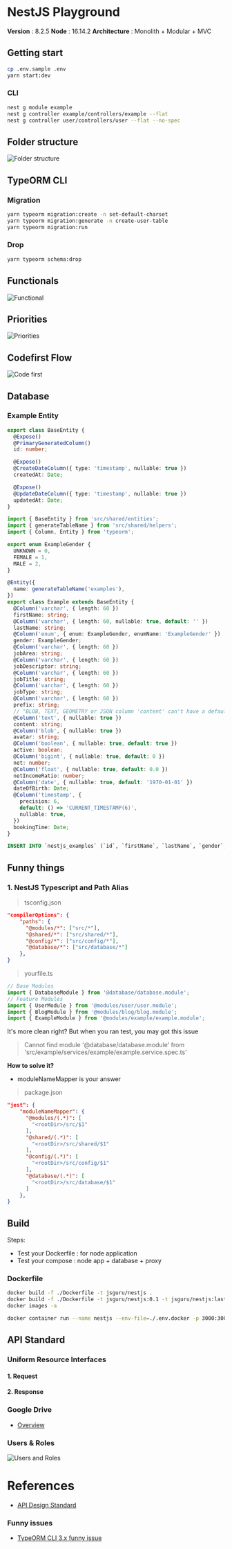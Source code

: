 # NestJS Playground

**Version** : 8.2.5
**Node** : 16.14.2
**Architecture** : Monolith + Modular + MVC

## Getting start

```bash
cp .env.sample .env
yarn start:dev
```

### CLI

```bash
nest g module example
nest g controller example/controllers/example --flat
nest g controller user/controllers/user --flat --no-spec
```

## Folder structure

![Folder structure](./documents/nestjs.png)

## TypeORM CLI

### Migration

```bash
yarn typeorm migration:create -n set-default-charset
yarn typeorm migration:generate -n create-user-table
yarn typeorm migration:run
```

### Drop

```bash
yarn typeorm schema:drop
```

## Functionals

![Functional](./documents/NestJS-High-Level.png)

## Priorities

![Priorities](./documents/NestJS-Analyze.png)

## Codefirst Flow

![Code first](./documents/NestJS-Code-first-flow.png)

## Database

### Example Entity

```ts
export class BaseEntity {
  @Expose()
  @PrimaryGeneratedColumn()
  id: number;

  @Expose()
  @CreateDateColumn({ type: 'timestamp', nullable: true })
  createdAt: Date;

  @Expose()
  @UpdateDateColumn({ type: 'timestamp', nullable: true })
  updatedAt: Date;
}

import { BaseEntity } from 'src/shared/entities';
import { generateTableName } from 'src/shared/helpers';
import { Column, Entity } from 'typeorm';

export enum ExampleGender {
  UNKNOWN = 0,
  FEMALE = 1,
  MALE = 2,
}

@Entity({
  name: generateTableName('examples'),
})
export class Example extends BaseEntity {
  @Column('varchar', { length: 60 })
  firstName: string;
  @Column('varchar', { length: 60, nullable: true, default: '' })
  lastName: string;
  @Column('enum', { enum: ExampleGender, enumName: 'ExampleGender' })
  gender: ExampleGender;
  @Column('varchar', { length: 60 })
  jobArea: string;
  @Column('varchar', { length: 60 })
  jobDescriptor: string;
  @Column('varchar', { length: 60 })
  jobTitle: string;
  @Column('varchar', { length: 60 })
  jobType: string;
  @Column('varchar', { length: 60 })
  prefix: string;
  // "BLOB, TEXT, GEOMETRY or JSON column 'content' can't have a default value",
  @Column('text', { nullable: true })
  content: string;
  @Column('blob', { nullable: true })
  avatar: string;
  @Column('boolean', { nullable: true, default: true })
  active: boolean;
  @Column('bigint', { nullable: true, default: 0 })
  net: number;
  @Column('float', { nullable: true, default: 0.0 })
  netIncomeRatio: number;
  @Column('date', { nullable: true, default: '1970-01-01' })
  dateOfBirth: Date;
  @Column('timestamp', {
    precision: 6,
    default: () => 'CURRENT_TIMESTAMP(6)',
    nullable: true,
  })
  bookingTime: Date;
}
```

```sql
INSERT INTO `nestjs_examples` (`id`, `firstName`, `lastName`, `gender`, `jobArea`, `jobDescriptor`, `jobTitle`, `jobType`, `prefix`, `content`, `avatar`, `active`, `net`, `netIncomeRatio`, `dateOfBirth`) VALUES (NULL, 'CURRENT_TIMESTAMP(6).000000', 'CURRENT_TIMESTAMP(6).000000', 'TCName', 'Example', '1', 'test', 'test', 'test', 'testt', 'test', 'test', NULL, '1', '0', '0', '1970-01-01');
```

## Funny things

### 1. NestJS Typescript and Path Alias

> tsconfig.json

```json
"compilerOptions": {
    "paths": {
      "@modules/*": ["src/*"],
      "@shared/*": ["src/shared/*"],
      "@config/*": ["src/config/*"],
      "@database/*": ["src/database/*"]
    },
}
```

> yourfile.ts

```ts
// Base Modules
import { DatabaseModule } from '@database/database.module';
// Feature Modules
import { UserModule } from '@modules/user/user.module';
import { BlogModule } from '@modules/blog/blog.module';
import { ExampleModule } from '@modules/example/example.module';
```

It's more clean right? But when you ran test, you may got this issue

> Cannot find module '@database/database.module' from 'src/example/services/example/example.service.spec.ts'

**How to solve it?**

- moduleNameMapper is your answer

> package.json

```json
"jest": {
    "moduleNameMapper": {
      "@modules/(.*)": [
        "<rootDir>/src/$1"
      ],
      "@shared/(.*)": [
        "<rootDir>/src/shared/$1"
      ],
      "@config/(.*)": [
        "<rootDir>/src/config/$1"
      ],
      "@database/(.*)": [
        "<rootDir>/src/database/$1"
      ]
    },
}
```

## Build

Steps:

- Test your Dockerfile : for node application
- Test your compose : node app + database + proxy

### Dockerfile

```bash
docker build -f ./Dockerfile -t jsguru/nestjs .
docker build -f ./Dockerfile -t jsguru/nestjs:0.1 -t jsguru/nestjs:lastest .
docker images -a

docker container run --name nestjs --env-file=./.env.docker -p 3000:3000 -d jsguru/nestjs
```

## API Standard

### Uniform Resource Interfaces

#### 1. Request

#### 2. Response

### Google Drive

- [Overview](https://docs.google.com/spreadsheets/d/1inTe8JJ_bGepaQv0LEQGYrGNf5FD7igSljqXEdHprO4/edit?usp=sharing)

### Users & Roles

![Users and Roles](./documents/NestJS-User-Role.png)

# References

- [API Design Standard](https://docs.microsoft.com/en-us/azure/architecture/best-practices/api-design#:~:text=REST%20APIs%20use%20a%20uniform,PUT%2C%20PATCH%2C%20and%20DELETE.)

### Funny issues

- [TypeORM CLI 3.x funny issue](https://github.com/typeorm/typeorm/issues/8814)
